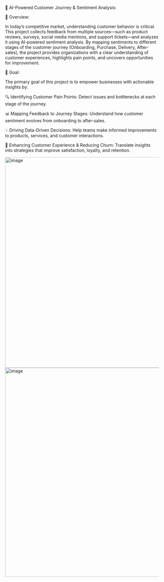 🚀 AI-Powered Customer Journey & Sentiment Analysis:

📌 Overview:


In today’s competitive market, understanding customer behavior is critical. This project collects feedback from multiple sources—such as product reviews, surveys, social media mentions, and support tickets—and analyzes it using AI-powered sentiment analysis. By mapping sentiments to different stages of the customer journey (Onboarding, Purchase, Delivery, After-sales), the project provides organizations with a clear understanding of customer experiences, highlights pain points, and uncovers opportunities for improvement.

🎯 Goal:

The primary goal of this project is to empower businesses with actionable insights by:

🔍 Identifying Customer Pain Points: Detect issues and bottlenecks at each stage of the journey.

📊 Mapping Feedback to Journey Stages: Understand how customer sentiment evolves from onboarding to after-sales.

💡 Driving Data-Driven Decisions: Help teams make informed improvements to products, services, and customer interactions.

🚀 Enhancing Customer Experience & Reducing Churn: Translate insights into strategies that improve satisfaction, loyalty, and retention.



<img width="1219" height="689" alt="image" src="https://github.com/user-attachments/assets/fa0fa7a4-54e6-45d8-be65-099825e9b344" />
<img width="1229" height="684" alt="image" src="https://github.com/user-attachments/assets/49fa418d-68e3-4c6b-b054-5c9cbd2f789e" />

